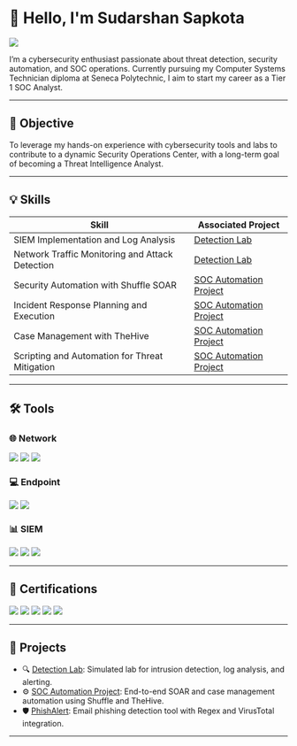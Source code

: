 # 👋 Hello, I'm Sudarshan Sapkota  
<a href="https://www.linkedin.com/in/sudarshan683/"><img src="https://img.shields.io/badge/-LinkedIn-0072b1?&style=for-the-badge&logo=linkedin&logoColor=white" /></a>

I’m a cybersecurity enthusiast passionate about threat detection, security automation, and SOC operations. Currently pursuing my Computer Systems Technician diploma at Seneca Polytechnic, I aim to start my career as a Tier 1 SOC Analyst.

---

## 🎯 Objective
To leverage my hands-on experience with cybersecurity tools and labs to contribute to a dynamic Security Operations Center, with a long-term goal of becoming a Threat Intelligence Analyst.

---

## 💡 Skills

| Skill                                         | Associated Project                                                                 |
|----------------------------------------------|-------------------------------------------------------------------------------------|
| SIEM Implementation and Log Analysis         | [Detection Lab](https://github.com/ssapkota8/detection-lab)                     |
| Network Traffic Monitoring and Attack Detection | [Detection Lab](https://github.com/yourusername/detection-lab)                   |
| Security Automation with Shuffle SOAR        | [SOC Automation Project](https://github.com/yourusername/soc-automation-project)   |
| Incident Response Planning and Execution     | [SOC Automation Project](https://github.com/yourusername/soc-automation-project)   |
| Case Management with TheHive                 | [SOC Automation Project](https://github.com/yourusername/soc-automation-project)   |
| Scripting and Automation for Threat Mitigation | [SOC Automation Project](https://github.com/yourusername/soc-automation-project) |

---

## 🛠️ Tools

### 🌐 Network
<div>
    <img src="https://img.shields.io/badge/-Wireshark-1679A7?&style=for-the-badge&logo=Wireshark&logoColor=white" />
    <img src="https://img.shields.io/badge/-Suricata-EF3B2D?&style=for-the-badge&logo=Suricata&logoColor=white" />
    <img src="https://img.shields.io/badge/-Zeek-777BB4?&style=for-the-badge&logo=Zeek&logoColor=white" />
</div>

### 💻 Endpoint
<div>
    <img src="https://img.shields.io/badge/-Microsoft_Defender_for_Endpoint-00A4EF?&style=for-the-badge&logo=Microsoft&logoColor=white" />
    <img src="https://img.shields.io/badge/-Velociraptor-4B275F?&style=for-the-badge&logo=Velociraptor&logoColor=white" />
</div>

### 📊 SIEM
<div>
    <img src="https://img.shields.io/badge/-Microsoft_Sentinel-0078D4?&style=for-the-badge&logo=Microsoft&logoColor=white" />
    <img src="https://img.shields.io/badge/-Splunk-000000?&style=for-the-badge&logo=Splunk&logoColor=white" />
    <img src="https://img.shields.io/badge/-Elastic-005571?&style=for-the-badge&logo=Elastic&logoColor=white" />
</div>

---

## 📜 Certifications
<div>
<img src="https://img.shields.io/badge/-Security%2B-FF0000?&style=for-the-badge&logo=CompTIA&logoColor=white" />
<img src="https://img.shields.io/badge/-Network%2B-007ACC?&style=for-the-badge&logo=CompTIA&logoColor=white" />
<img src="https://img.shields.io/badge/-A%2B-4D4D4D?&style=for-the-badge&logo=CompTIA&logoColor=white" />
<img src="https://img.shields.io/badge/-CDSA-006400?&style=for-the-badge&logoColor=white" />
<img src="https://img.shields.io/badge/-CCD-000080?&style=for-the-badge&logoColor=white" />
</div>

---

## 🚀 Projects

- 🔍 [Detection Lab](https://github.com/yourusername/detection-lab): Simulated lab for intrusion detection, log analysis, and alerting.
- ⚙️ [SOC Automation Project](https://github.com/yourusername/soc-automation-project): End-to-end SOAR and case management automation using Shuffle and TheHive.
- 🛡️ [PhishAlert](https://github.com/yourusername/phishalert): Email phishing detection tool with Regex and VirusTotal integration.

---
